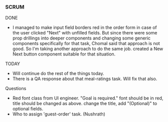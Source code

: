 ### SCRUM
DONE
- I managed to make input field borders red in the order form in case of the user clicked "Next" with unfilled fields. But since there were some prop drillings into deeper components and changing some generic components specifically for that task, Chomal said that approach is not good. So I'm taking another approach to do the same job. created a New Next button component suitable for that situation.

TODAY
- Will continue do the rest of the things today.
- There is a QA response about that meal-ratings task. Will fix that also. 

Questions
- Red font class from UI engineer.
	"Goal is required." 
	font should be in red, title should be changed as above. 
	change the title, add "(Optional)" to optional fields. 
- Who to assign 'guest-order' task. (Nushrath)